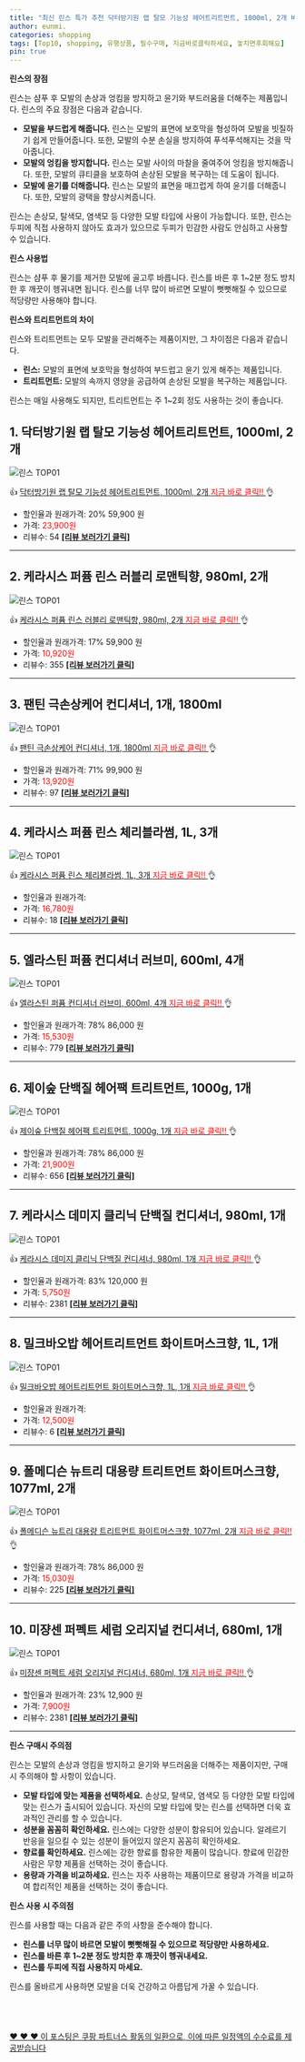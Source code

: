 ```yaml
---
title: "최신 린스 특가 추천 닥터방기원 랩 탈모 기능성 헤어트리트먼트, 1000ml, 2개 비교 장점"
author: eunmi.
categories: shopping
tags: [Top10, shopping, 유행상품, 필수구매, 지금바로클릭하세요, 놓치면후회해요]
pin: true
---
```

**린스의 장점**

린스는 샴푸 후 모발의 손상과 엉킴을 방지하고 윤기와 부드러움을 더해주는 제품입니다. 린스의 주요 장점은 다음과 같습니다.

* **모발을 부드럽게 해줍니다.** 린스는 모발의 표면에 보호막을 형성하여 모발을 빗질하기 쉽게 만들어줍니다. 또한, 모발의 수분 손실을 방지하여 푸석푸석해지는 것을 막아줍니다.
* **모발의 엉킴을 방지합니다.** 린스는 모발 사이의 마찰을 줄여주어 엉킴을 방지해줍니다. 또한, 모발의 큐티클을 보호하여 손상된 모발을 복구하는 데 도움이 됩니다.
* **모발에 윤기를 더해줍니다.** 린스는 모발의 표면을 매끄럽게 하여 윤기를 더해줍니다. 또한, 모발의 광택을 향상시켜줍니다.

린스는 손상모, 탈색모, 염색모 등 다양한 모발 타입에 사용이 가능합니다. 또한, 린스는 두피에 직접 사용하지 않아도 효과가 있으므로 두피가 민감한 사람도 안심하고 사용할 수 있습니다.

**린스 사용법**

린스는 샴푸 후 물기를 제거한 모발에 골고루 바릅니다. 린스를 바른 후 1~2분 정도 방치한 후 깨끗이 헹궈내면 됩니다. 린스를 너무 많이 바르면 모발이 뻣뻣해질 수 있으므로 적당량만 사용해야 합니다.

**린스와 트리트먼트의 차이**

린스와 트리트먼트는 모두 모발을 관리해주는 제품이지만, 그 차이점은 다음과 같습니다.

* **린스:** 모발의 표면에 보호막을 형성하여 부드럽고 윤기 있게 해주는 제품입니다.
* **트리트먼트:** 모발의 속까지 영양을 공급하여 손상된 모발을 복구하는 제품입니다.

린스는 매일 사용해도 되지만, 트리트먼트는 주 1~2회 정도 사용하는 것이 좋습니다.

   

## 1. 닥터방기원 랩 탈모 기능성 헤어트리트먼트, 1000ml, 2개

![린스 TOP01](https://thumbnail9.coupangcdn.com/thumbnails/remote/230x230ex/image/retail/images/7881104998194997-81046482-b2fe-4ef8-88b2-61093a9a5b7d.jpg)


👍 [닥터방기원 랩 탈모 기능성 헤어트리트먼트, 1000ml, 2개 <font color=red> 지금 바로 클릭!! </font> ](https://link.coupang.com/re/AFFSDP?lptag=AF3617701&subid=GithubCoopas&pageKey=6694820045&traceid=V0-153&itemId=3148815320&vendorItemId=71136410937) 👌 


- 할인율과 원래가격: 20%  59,900   원
- 가격: <span style='color:red'>23,900원</span>
- 리뷰수: 54  [**[리뷰 보러가기 클릭]**](https://link.coupang.com/re/AFFSDP?lptag=AF3617701&subid=GithubCoopas&pageKey=6694820045&traceid=V0-153&itemId=3148815320&vendorItemId=71136410937)

---


   

## 2. 케라시스 퍼퓸 린스 러블리 로맨틱향, 980ml, 2개

![린스 TOP01](https://thumbnail6.coupangcdn.com/thumbnails/remote/230x230ex/image/retail/images/1995366236795906-0561fef3-b40d-41fa-a929-365b21b01494.jpg)


👍 [케라시스 퍼퓸 린스 러블리 로맨틱향, 980ml, 2개 <font color=red> 지금 바로 클릭!! </font> ](https://link.coupang.com/re/AFFSDP?lptag=AF3617701&subid=GithubCoopas&pageKey=2255309&traceid=V0-153&itemId=16734690586&vendorItemId=80577458161) 👌 


- 할인율과 원래가격: 17%  59,900   원
- 가격: <span style='color:red'>10,920원</span>
- 리뷰수: 355  [**[리뷰 보러가기 클릭]**](https://link.coupang.com/re/AFFSDP?lptag=AF3617701&subid=GithubCoopas&pageKey=2255309&traceid=V0-153&itemId=16734690586&vendorItemId=80577458161)

---


   

## 3. 팬틴 극손상케어 컨디셔너, 1개, 1800ml

![린스 TOP01](https://thumbnail8.coupangcdn.com/thumbnails/remote/230x230ex/image/retail/images/2366874564110031-05de09f7-fe53-4e22-a16d-40bb770884f7.jpg)


👍 [팬틴 극손상케어 컨디셔너, 1개, 1800ml <font color=red> 지금 바로 클릭!! </font> ](https://link.coupang.com/re/AFFSDP?lptag=AF3617701&subid=GithubCoopas&pageKey=6773997575&traceid=V0-153&itemId=11392545913&vendorItemId=83493369363) 👌 


- 할인율과 원래가격: 71%  99,900   원
- 가격: <span style='color:red'>13,920원</span>
- 리뷰수: 97  [**[리뷰 보러가기 클릭]**](https://link.coupang.com/re/AFFSDP?lptag=AF3617701&subid=GithubCoopas&pageKey=6773997575&traceid=V0-153&itemId=11392545913&vendorItemId=83493369363)

---


   

## 4. 케라시스 퍼퓸 린스 체리블라썸, 1L, 3개

![린스 TOP01](https://thumbnail7.coupangcdn.com/thumbnails/remote/230x230ex/image/retail/images/7359278299436364-2c601480-4dea-4dd2-992d-08ebba70ce38.jpg)


👍 [케라시스 퍼퓸 린스 체리블라썸, 1L, 3개 <font color=red> 지금 바로 클릭!! </font> ](https://link.coupang.com/re/AFFSDP?lptag=AF3617701&subid=GithubCoopas&pageKey=6424541614&traceid=V0-153&itemId=13868887683&vendorItemId=84656627762) 👌 


- 할인율과 원래가격: 
- 가격: <span style='color:red'>16,780원</span>
- 리뷰수: 18  [**[리뷰 보러가기 클릭]**](https://link.coupang.com/re/AFFSDP?lptag=AF3617701&subid=GithubCoopas&pageKey=6424541614&traceid=V0-153&itemId=13868887683&vendorItemId=84656627762)

---


   

## 5. 엘라스틴 퍼퓸 컨디셔너 러브미, 600ml, 4개

![린스 TOP01](https://thumbnail7.coupangcdn.com/thumbnails/remote/230x230ex/image/vendor_inventory/bcbe/fa9e782f298e7c7f38861e2d8a0aaa0dbfc78be6527914fb6ec02205ae49.jpg)


👍 [엘라스틴 퍼퓸 컨디셔너 러브미, 600ml, 4개 <font color=red> 지금 바로 클릭!! </font> ](https://link.coupang.com/re/AFFSDP?lptag=AF3617701&subid=GithubCoopas&pageKey=33892327&traceid=V0-153&itemId=193474081&vendorItemId=79565450881) 👌 


- 할인율과 원래가격: 78%  86,000   원
- 가격: <span style='color:red'>15,530원</span>
- 리뷰수: 779  [**[리뷰 보러가기 클릭]**](https://link.coupang.com/re/AFFSDP?lptag=AF3617701&subid=GithubCoopas&pageKey=33892327&traceid=V0-153&itemId=193474081&vendorItemId=79565450881)

---


   

## 6. 제이숲 단백질 헤어팩 트리트먼트, 1000g, 1개

![린스 TOP01](https://thumbnail9.coupangcdn.com/thumbnails/remote/230x230ex/image/retail/images/2366205896017057-bd48e33b-3505-440a-9695-24d57676cc84.jpg)


👍 [제이숲 단백질 헤어팩 트리트먼트, 1000g, 1개 <font color=red> 지금 바로 클릭!! </font> ](https://link.coupang.com/re/AFFSDP?lptag=AF3617701&subid=GithubCoopas&pageKey=6320746340&traceid=V0-153&itemId=13171845950&vendorItemId=72423701913) 👌 


- 할인율과 원래가격: 78%  86,000   원
- 가격: <span style='color:red'>21,900원</span>
- 리뷰수: 656  [**[리뷰 보러가기 클릭]**](https://link.coupang.com/re/AFFSDP?lptag=AF3617701&subid=GithubCoopas&pageKey=6320746340&traceid=V0-153&itemId=13171845950&vendorItemId=72423701913)

---


   

## 7. 케라시스 데미지 클리닉 단백질 컨디셔너, 980ml, 1개

![린스 TOP01](https://thumbnail7.coupangcdn.com/thumbnails/remote/230x230ex/image/retail/images/1710285087775979-b2051c3c-99b1-4d12-9776-af7f59324a73.jpg)


👍 [케라시스 데미지 클리닉 단백질 컨디셔너, 980ml, 1개 <font color=red> 지금 바로 클릭!! </font> ](https://link.coupang.com/re/AFFSDP?lptag=AF3617701&subid=GithubCoopas&pageKey=6523610496&traceid=V0-153&itemId=14463516399&vendorItemId=81706931803) 👌 


- 할인율과 원래가격: 83%  120,000   원
- 가격: <span style='color:red'>5,750원</span>
- 리뷰수: 2381  [**[리뷰 보러가기 클릭]**](https://link.coupang.com/re/AFFSDP?lptag=AF3617701&subid=GithubCoopas&pageKey=6523610496&traceid=V0-153&itemId=14463516399&vendorItemId=81706931803)

---


   

## 8. 밀크바오밥 헤어트리트먼트 화이트머스크향, 1L, 1개

![린스 TOP01](https://thumbnail10.coupangcdn.com/thumbnails/remote/230x230ex/image/retail/images/7959720132658915-ef31a9ae-b45a-47e4-a9c3-cb0276ab6574.png)


👍 [밀크바오밥 헤어트리트먼트 화이트머스크향, 1L, 1개 <font color=red> 지금 바로 클릭!! </font> ](https://link.coupang.com/re/AFFSDP?lptag=AF3617701&subid=GithubCoopas&pageKey=654109&traceid=V0-153&itemId=2330134&vendorItemId=85737784312) 👌 


- 할인율과 원래가격: 
- 가격: <span style='color:red'>12,500원</span>
- 리뷰수: 6  [**[리뷰 보러가기 클릭]**](https://link.coupang.com/re/AFFSDP?lptag=AF3617701&subid=GithubCoopas&pageKey=654109&traceid=V0-153&itemId=2330134&vendorItemId=85737784312)

---


   

## 9. 폴메디슨 뉴트리 대용량 트리트먼트 화이트머스크향, 1077ml, 2개

![린스 TOP01](https://thumbnail9.coupangcdn.com/thumbnails/remote/230x230ex/image/retail/images/32994390758471-1315221f-2129-4460-b329-24081b05c414.jpg)


👍 [폴메디슨 뉴트리 대용량 트리트먼트 화이트머스크향, 1077ml, 2개 <font color=red> 지금 바로 클릭!! </font> ](https://link.coupang.com/re/AFFSDP?lptag=AF3617701&subid=GithubCoopas&pageKey=2240118371&traceid=V0-153&itemId=3826176842&vendorItemId=71811032258) 👌 


- 할인율과 원래가격: 78%  86,000   원
- 가격: <span style='color:red'>15,030원</span>
- 리뷰수: 225  [**[리뷰 보러가기 클릭]**](https://link.coupang.com/re/AFFSDP?lptag=AF3617701&subid=GithubCoopas&pageKey=2240118371&traceid=V0-153&itemId=3826176842&vendorItemId=71811032258)

---


   

## 10. 미쟝센 퍼펙트 세럼 오리지널 컨디셔너, 680ml, 1개

![린스 TOP01](https://thumbnail10.coupangcdn.com/thumbnails/remote/230x230ex/image/retail/images/2267751106290195-12dea9e0-7316-4a7b-96da-aa0432f48db7.jpg)


👍 [미쟝센 퍼펙트 세럼 오리지널 컨디셔너, 680ml, 1개 <font color=red> 지금 바로 클릭!! </font> ](https://link.coupang.com/re/AFFSDP?lptag=AF3617701&subid=GithubCoopas&pageKey=6899882537&traceid=V0-153&itemId=16591493193&vendorItemId=82798036461) 👌 


- 할인율과 원래가격: 23%  12,900   원
- 가격: <span style='color:red'>7,900원</span>
- 리뷰수: 2381  [**[리뷰 보러가기 클릭]**](https://link.coupang.com/re/AFFSDP?lptag=AF3617701&subid=GithubCoopas&pageKey=6899882537&traceid=V0-153&itemId=16591493193&vendorItemId=82798036461)

---
**린스 구매시 주의점**

린스는 모발의 손상과 엉킴을 방지하고 윤기와 부드러움을 더해주는 제품이지만, 구매 시 주의해야 할 사항이 있습니다.

* **모발 타입에 맞는 제품을 선택하세요.** 손상모, 탈색모, 염색모 등 다양한 모발 타입에 맞는 린스가 출시되어 있습니다. 자신의 모발 타입에 맞는 린스를 선택하면 더욱 효과적인 관리를 할 수 있습니다.
* **성분을 꼼꼼히 확인하세요.** 린스에는 다양한 성분이 함유되어 있습니다. 알레르기 반응을 일으킬 수 있는 성분이 들어있지 않은지 꼼꼼히 확인하세요.
* **향료를 확인하세요.** 린스에는 강한 향료를 함유한 제품이 많습니다. 향료에 민감한 사람은 무향 제품을 선택하는 것이 좋습니다.
* **용량과 가격을 비교하세요.** 린스는 자주 사용하는 제품이므로 용량과 가격을 비교하여 합리적인 제품을 선택하는 것이 좋습니다.

**린스 사용 시 주의점**

린스를 사용할 때는 다음과 같은 주의 사항을 준수해야 합니다.

* **린스를 너무 많이 바르면 모발이 뻣뻣해질 수 있으므로 적당량만 사용하세요.**
* **린스를 바른 후 1~2분 정도 방치한 후 깨끗이 헹궈내세요.**
* **린스를 두피에 직접 사용하지 마세요.**

린스를 올바르게 사용하면 모발을 더욱 건강하고 아름답게 가꿀 수 있습니다.<br><br><br><br><br> [ ❤ ❤ ❤ 이 포스팅은 쿠팡 파트너스 활동의 일환으로, 이에 따른 일정액의 수수료를 제공받습니다](https://link.coupang.com/a/bcEFyh)